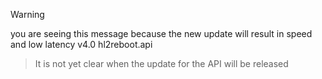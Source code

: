 > [!WARNING]
> you are seeing this message because the new update will result in speed and low latency v4.0 hl2reboot.api

> It is not yet clear when the update for the API will be released
